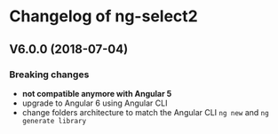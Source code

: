 # Changelog of ng-select2

## V6.0.0 (2018-07-04)

### Breaking changes

- **not compatible anymore with Angular 5**
- upgrade to Angular 6 using Angular CLI
- change folders architecture to match the Angular CLI `ng new` and `ng generate library`
